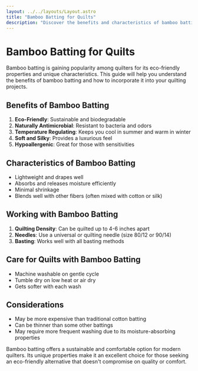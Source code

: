 ```yaml
---
layout: ../../layouts/Layout.astro
title: "Bamboo Batting for Quilts"
description: "Discover the benefits and characteristics of bamboo batting, an eco-friendly option for modern quilters."
---
```


# Bamboo Batting for Quilts

Bamboo batting is gaining popularity among quilters for its eco-friendly properties and unique characteristics. This guide will help you understand the benefits of bamboo batting and how to incorporate it into your quilting projects.

## Benefits of Bamboo Batting

1. **Eco-Friendly**: Sustainable and biodegradable
2. **Naturally Antimicrobial**: Resistant to bacteria and odors
3. **Temperature Regulating**: Keeps you cool in summer and warm in winter
4. **Soft and Silky**: Provides a luxurious feel
5. **Hypoallergenic**: Great for those with sensitivities

## Characteristics of Bamboo Batting

- Lightweight and drapes well
- Absorbs and releases moisture efficiently
- Minimal shrinkage
- Blends well with other fibers (often mixed with cotton or silk)

## Working with Bamboo Batting

1. **Quilting Density**: Can be quilted up to 4-6 inches apart
2. **Needles**: Use a universal or quilting needle (size 80/12 or 90/14)
3. **Basting**: Works well with all basting methods

## Care for Quilts with Bamboo Batting

- Machine washable on gentle cycle
- Tumble dry on low heat or air dry
- Gets softer with each wash

## Considerations

- May be more expensive than traditional cotton batting
- Can be thinner than some other battings
- May require more frequent washing due to its moisture-absorbing properties

Bamboo batting offers a sustainable and comfortable option for modern quilters. Its unique properties make it an excellent choice for those seeking an eco-friendly alternative that doesn't compromise on quality or comfort.